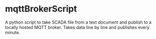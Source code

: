 # mqttBrokerScript
A python script to take SCADA file from a text document and publish to a locally hosted MQTT broker. 
Takes data line by line and publishes every minute. 
